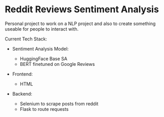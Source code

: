 # Reddit Reviews Sentiment Analysis

Personal project to work on a NLP project and also to create something useable for people to interact with.

Current Tech Stack:
- Sentiment Analysis Model:
  - HuggingFace Base SA
  - BERT finetuned on Google Reviews

- Frontend:
  - HTML
    
- Backend:
  - Selenium to scrape posts from reddit
  - Flask to route requests
